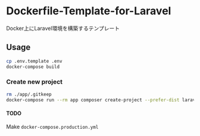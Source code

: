# Dockerfile-Template-for-Laravel

Docker上にLaravel環境を構築するテンプレート

## Usage

```sh
cp .env.template .env
docker-compose build
```

### Create new project

```sh
rm ./app/.gitkeep
docker-compose run --rm app composer create-project --prefer-dist laravel/laravel .
```

#### TODO

Make `docker-compose.production.yml`
